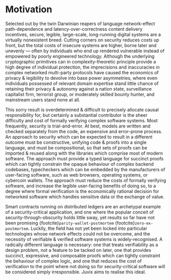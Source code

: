 # Motivation

Selected out by the twin Darwinian reapers of language network-effect path-dependence and latency-over-correctness content delivery incentives, secure, legible, large-scale, long-running digital systems are a virtually nonexistent breed. Cutting corners on security reduces costs up front, but the total costs of insecure systems are higher, borne later and unevenly — often by individuals who end up rendered vulnerable instead of empowered by poorly engineered technology. Although the underlying cryptographic primitives can in complexity-theoretic principle provide a high degree of individual protection, the imprecisions and inaccuracies in complex networked multi-party protocols have caused the economics of privacy & legibility to devolve into base power asymmetries, where even individuals possessed of relevant domain expertise stand little chance of retaining their privacy & autonomy against a nation state, surveillance capitalist firm, terrorist group, or moderately skilled bounty hunter, and mainstream users stand none at all.

This sorry result is overdetermined & difficult to precisely allocate causal responsibility for, but certainly a substantial contributor is the sheer difficulty and cost of formally verifying complex software systems. Most frequently, security is trial-and-error. At best, models are written and checked separately from the code, an expensive and error-prone process. An approach to security which can be expected to result in a different outcome must be constructive, unifying code & proofs into a single language, and must be compositional, so that sets of proofs can be imported & reused along with the libraries which comprise most of modern software. The approach must provide a typed language for succinct proofs which can tightly constrain the opaque behaviour of complex backend codebases, typecheckers which can be embedded by the manufacturers of user-facing software, such as web browsers, operating systems, or cybercoin wallets. The approach must reduce the costs of formally verifying software, and increase the legible user-facing benefits of doing so, to a degree where formal verification is the economically rational decision for networked software which handles sensitive data or the exchange of value.

Smart contracts running on distributed ledgers are an archetypal example of a security-critical application, and one where the popular conceit of security-through-obscurity holds little sway, yet results so far have not been promising {footcite}`parity-wallet-postmortem` {footcite}`zero-ex-postmortem`. Luckily, the field has not yet been locked into particular technologies whose network effects could not be overcome, and the necessity of verifiable & verified software systems is widely-recognised. A radically different language is necessary: one that treats verifiability as a design problem, not a feature to be tacked on later, one that provides succinct, expressive, and composable proofs which can tightly constraint the behaviour of complex logic, and one that reduces the cost of verification to the point where not doing so for security-critical software will be considered simply irresponsible. Juvix aims to realise this ideal.


```{footbibliography}
```
